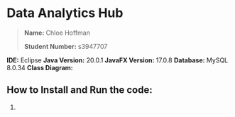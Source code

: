# Data Analytics Hub
> **Name:** Chloe Hoffman 
>
> **Student Number:** s3947707

**IDE:** Eclipse
**Java Version:** 20.0.1
**JavaFX Version:** 17.0.8
**Database:** MySQL 8.0.34
**Class Diagram:** 

## How to Install and Run the code:
1. 

